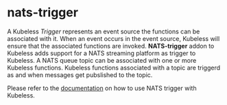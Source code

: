 # nats-trigger

A Kubeless _Trigger_ represents an event source the functions can be associated with it. When an event occurs in the event source, Kubeless will ensure that the associated functions are invoked. __NATS-trigger__ addon to Kubeless adds support for a NATS streaming platform as trigger to Kubeless. A NATS queue topic can be associated with one or more Kubeless functions. Kubeless functions associated with a topic are triggerd as and when messages get pubslished to the topic.

Please refer to the [documentation](https://kubeless.io/docs/pubsub-functions/#nats) on how to use NATS trigger with Kubeless.